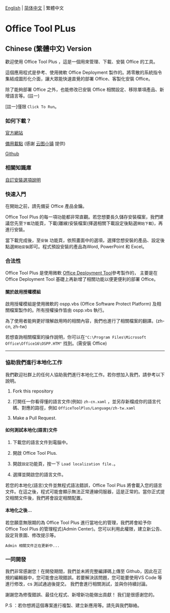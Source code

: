 ﻿[English](/README.md) | [简体中文](/README-zh_cn.md) | 繁體中文
# Office Tool PLus

## Chinese (繁體中文) Version

歡迎使用 Office Tool Plus ，這是一個用來管理、下載、安裝 Office 的工具。

這個應用程式是參考、使用微軟 Office Deployment 製作的。將零散的系統指令集結成圖形化介面，讓大眾能快速直覺的部署 Office、客製化安裝 Office。

除了能夠部署 Office 之外，也能修改已安裝 Office 相關設定、移除單項產品、新增語言等。(註一)

[註一]僅限 `Click To Run`。

### 如何下載？

[官方網站](https://otp.cotpear.com/zh-tw/)

[備用載點](https://delivery.yuntu.moe/office-tool/) (感謝 [云图小镇](https://www.yuntu.moe/) 提供)

[Github](https://github.com/YerongAI/Office-Tool/releases)

### 相關知識庫

[自訂安裝選項說明](https://docs.microsoft.com/zh-cn/DeployOffice/configuration-options-for-the-office-2016-deployment-tool)

### 快速入門

在開始之前，請先備妥 Office 產品金鑰。

Office Tool Plus 的每一項功能都非常直觀。若您想要長久儲存安裝檔案，我們建議您先至`下載`功能頁，下載(離線)安裝檔案(擇選相關下載設定後點選`開始下載`)，再進行安裝。

當下載完成後，至`安裝` 功能頁，依照畫面中的選項，選擇您想安裝的產品、設定後點選`開始安裝`即可。程式預設安裝的產品為Word, PowerPoint 和 Excel。

### 合法性

Office Tool Plus 是使用微軟 [Office Deployment Tool](https://docs.microsoft.com/zh-tw/DeployOffice/overview-of-the-office-customization-tool-for-click-to-run)參考製作的，
主要是在 Office Deployment Tool 基礎上再新增了相關功能以便更便利的部署 Office。

#### 關於啟用授權模組

啟用授權模組是使用微軟的 ospp.vbs (Office Software Protect Platform) 及相關檔案製作的。所有授權操作皆由 ospp.vbs 執行。

為了使用者能夠更好理解啟用時的相關內容，我們也進行了相關檔案的翻譯。(zh-cn, zh-tw)

若想查詢相關檔案的操作說明，你可以在````"C:\Program Files\Microsoft Office\Office16\OSPP.HTM"```` 找到。(需安裝 Office)


----------------------------------------------------------

### 協助我們進行本地化工作

我們歡迎社群上的任何人協助我們進行本地化工作。若你想加入我們，請參考以下說明。

1. Fork this repository

2. 打開任一你看得懂的語言文件(例如) ````zh-cn.xaml```` ，並另存新檔成你的語言代碼、對應的路徑，例如 ````OfficeToolPlus/Language/zh-tw.xaml````

4. Make a Pull Request.

#### 如何測試本地化(語言)文件

1. 下載您的語言文件到電腦中。

2. 開啟 Office Tool Plus.

3. 開啟`設定`功能頁，按一下 ````Load localization file.````。

4. 選擇並開啟您的語言文件。

若您的本地化(語言)文件並無程式語法錯誤，Office Tool Plus 將會載入您的語言文件。在這之後，程式可能會顯示無法正常連線伺服器，這是正常的。當你正式提交相關文件後，我們將會設定相關配置。

#### 本地化之後...

若您願意無限期的為 Office Tool Plus 進行當地化的管理，我們將會給予你 Office Tool Plus 的管理程式(Admin Center)。您可以利用此權限，建立新公告、設定背景圖、修改提示等。

````Admin 相關文件正在更新中...````

### 一同開發

我們非常感謝您！在開發期間，我們並未將完整編譯碼上傳至 Github，因此在正規的編輯器中，您可能會出現錯誤。若要解決該問題，您可能要使用VS Code 等進行修改，cs 測試通過後提交。
我們會進行相關測試，並與你持續討論。

謝謝您為修復錯誤、最佳化程式、新增新功能做出貢獻！
我们是很感谢您的。

P.S ：若你想將這個專案進行複製、建立新應用等。請先與我們聯絡。

